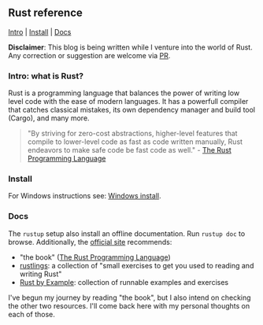 ## Rust reference

[Intro](#intro-what-is-rust) | [Install](#windows_install.md) | [Docs](#docs)

**Disclaimer**: This blog is being written while I venture into the world of Rust. Any correction or suggestion are welcome via [PR](https://github.com/SacuL/sacul.github.io).

### Intro: what is Rust?

Rust is a programming language that balances the power of writing low level code with the ease of modern languages. It has a powerfull compiler that catches classical mistakes, its own dependency manager and build tool (Cargo), and many more.

> "By striving for zero-cost abstractions, higher-level features that compile to lower-level code as fast as code written manually, Rust endeavors to make safe code be fast code as well." - [The Rust Programming Language](https://nostarch.com/Rust2018)


### Install

For Windows instructions see: [Windows install](windows_install.md).


### Docs

The ```rustup``` setup also install an offline documentation. Run ```rustup doc``` to browse. 
Additionally, the [official site](https://www.rust-lang.org/learn) recommends:
 - "the book" ([The Rust Programming Language](https://doc.rust-lang.org/book/))
 - [rustlings](https://github.com/rust-lang/rustlings/): a collection of "small exercises to get you used to reading and writing Rust"
 - [Rust by Example](https://doc.rust-lang.org/stable/rust-by-example/): collection of runnable examples and exercises
 
I've begun my journey by reading "the book", but I also intend on checking the other two resources. I'll come back here with my personal thoughts on each of those.